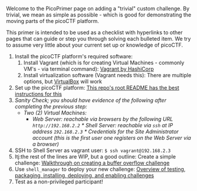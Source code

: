 Welcome to the PicoPrimer page on adding a "trivial" custom challenge. By trivial, we mean as simple as possible - which is good for demonstrating the moving parts of the picoCTF platform.

This primer is intended to be used as a checklist with hyperlinks to other pages that can guide or step you through solving each bulleted item. We try to assume very little about your current set up or knowledge of picoCTF.

1. Install the picoCTF platform's required software:
   1. Install Vagrant (which is for creating Virtual Machines - commonly VM's - via terminal command): [Vagrant by HashiCorp](https://www.vagrantup.com/)
   1. Install virtualization software (Vagrant needs this): There are multiple options, but [VirtualBox](https://www.virtualbox.org/) will work
1. Set up the picoCTF platform: [This repo's root README has the best instructions for this](https://github.com/picoCTF/picoCTF#quick-start)
1. _Sanity Check; you should have evidence of the following after completing the previous step:_
   * _Two (2) Virtual Machines:_
      * _Web Server: reachable via browsers by the following URL `http://192.168.2.2`_
      _* Shell Server: reachable via `ssh` at IP address `192.168.2.3`_
   _* Credentials for the Site Administrator account (this is the first user one registers on the Web Server via a browser)_
1. SSH to Shell Server as vagrant user: `$ ssh vagrant@192.168.2.3`
1. ltj:the rest of the lines are WIP, but a good outline: Create a simple challenge: [Walkthrough on creating a buffer overflow challenge](./buffer-overflow-challenge-beginner.md)
1. Use `shell_manager` to deploy your new challenge: [Overview of testing, packaging, installing, deploying, and enabling challenges](../adding-your-own-content.md#testing-your-problem)
1. Test as a non-privileged participant!
